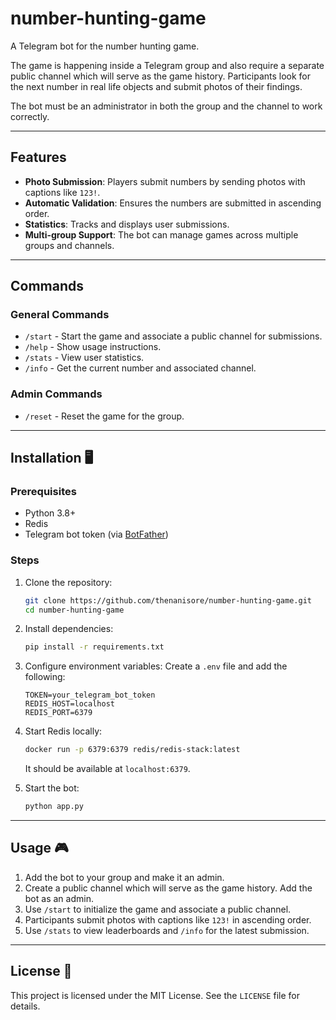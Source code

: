 # number-hunting-game

A Telegram bot for the number hunting game.

The game is happening inside a Telegram group and also require a separate public channel which will serve as the game history. Participants look for the next number in real life objects and submit photos of their findings.

The bot must be an administrator in both the group and the channel to work correctly.

---

## Features
- **Photo Submission**: Players submit numbers by sending photos with captions like `123!`.
- **Automatic Validation**: Ensures the numbers are submitted in ascending order.
- **Statistics**: Tracks and displays user submissions.
- **Multi-group Support**: The bot can manage games across multiple groups and channels.

---

## Commands

### General Commands
- `/start` - Start the game and associate a public channel for submissions.
- `/help` - Show usage instructions.
- `/stats` - View user statistics.
- `/info` - Get the current number and associated channel.

### Admin Commands
- `/reset` - Reset the game for the group.

---

## Installation 🖥️

### Prerequisites
- Python 3.8+
- Redis
- Telegram bot token (via [BotFather](https://core.telegram.org/bots#botfather))

### Steps

1. Clone the repository:
   ```bash
   git clone https://github.com/thenanisore/number-hunting-game.git
   cd number-hunting-game
   ```

2. Install dependencies:
   ```bash
   pip install -r requirements.txt
   ```
   
3. Configure environment variables:
   Create a `.env` file and add the following:
   ```env
   TOKEN=your_telegram_bot_token
   REDIS_HOST=localhost
   REDIS_PORT=6379
   ```
   
4. Start Redis locally:
   ```bash
   docker run -p 6379:6379 redis/redis-stack:latest
   ```
   
   It should be available at `localhost:6379`.

4. Start the bot:
   ```bash
   python app.py
   ```

---

## Usage 🎮

1. Add the bot to your group and make it an admin.
2. Create a public channel which will serve as the game history. Add the bot as an admin.
3. Use `/start` to initialize the game and associate a public channel.
4. Participants submit photos with captions like `123!` in ascending order.
5. Use `/stats` to view leaderboards and `/info` for the latest submission.

---

## License 📜

This project is licensed under the MIT License. See the `LICENSE` file for details.
